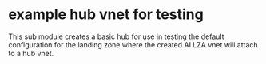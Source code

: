 # example hub vnet for testing

This sub module creates a basic hub for use in testing the default configuration for the landing zone where the created AI LZA vnet will attach to a hub vnet.

